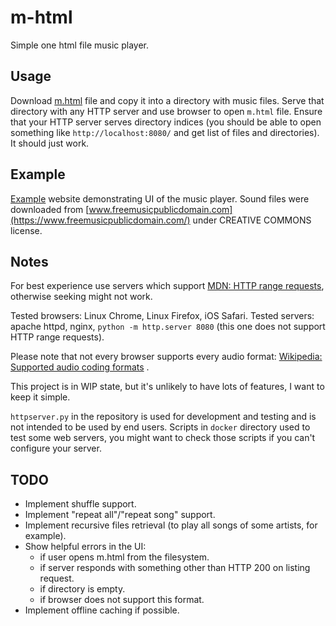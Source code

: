 # m-html

Simple one html file music player.

## Usage

Download [m.html](https://raw.githubusercontent.com/vbezhenar/m-html/main/m.html) file and copy it
into a directory with music files. Serve that directory with any HTTP server and use browser to open
`m.html` file. Ensure that your HTTP server serves directory indices (you should be able to open
something like `http://localhost:8080/` and get list of files and directories). It should just work.

## Example

[Example](https://vbezhenar.github.io/m-html/m.html#example/Jon%20Sayles/Bach/) website
demonstrating UI of the music player. Sound files were downloaded
from [www.freemusicpublicdomain.com](https://www.freemusicpublicdomain.com/) under CREATIVE COMMONS
license.

## Notes

For best experience use servers which support
[MDN: HTTP range requests](https://developer.mozilla.org/en-US/docs/Web/HTTP/Range_requests),
otherwise seeking might not work.

Tested browsers: Linux Chrome, Linux Firefox, iOS Safari. Tested servers: apache httpd, nginx,
`python -m http.server 8080` (this one does not support HTTP range requests).

Please note that not every browser supports every audio format:
[Wikipedia: Supported audio coding formats](https://en.wikipedia.org/wiki/HTML5_audio#Supported_audio_coding_formats)
.

This project is in WIP state, but it's unlikely to have lots of features, I want to keep it simple.

`httpserver.py` in the repository is used for development and testing and is not intended to be used
by end users. Scripts in `docker` directory used to test some web servers, you might want to check
those scripts if you can't configure your server.

## TODO

* Implement shuffle support.
* Implement "repeat all"/"repeat song" support.
* Implement recursive files retrieval (to play all songs of some artists, for example).
* Show helpful errors in the UI:
    * if user opens m.html from the filesystem.
    * if server responds with something other than HTTP 200 on listing request.
    * if directory is empty.
    * if browser does not support this format.
* Implement offline caching if possible.
